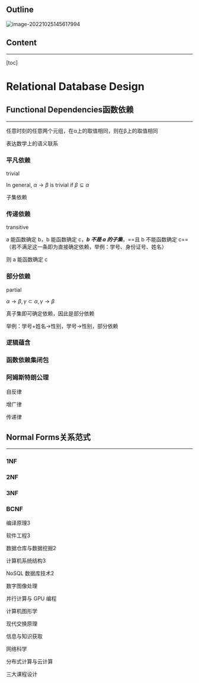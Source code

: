 ## Outline

![image-20221025145617994](https://wangleidetuchuang.oss-cn-beijing.aliyuncs.com/img/image-20221025145617994.png)

## Content

---

[toc]

# Relational Database Design 

## Functional Dependencies函数依赖

---

任意时刻的任意两个元组，在α上的取值相同，则在β上的取值相同

表达数学上的语义联系

### 平凡依赖

trivial

In general, $\alpha \to \beta$ is trivial if $\beta \subseteq \alpha$

子集依赖

### 传递依赖

transitive

a 能函数确定 b，b 能函数确定 c，***b 不是 a 的子集***，==且 b 不能函数确定 c==（若不满足这一条即为直接确定依赖，举例：学号、身份证号、姓名）

则 a 能函数确定 c

### 部分依赖

partial

$\alpha\to\beta,\gamma\subset\alpha,\gamma\to\beta$

真子集即可确定依赖，因此是部分依赖

举例：学号+姓名→性别，学号→性别，部分依赖

### 逻辑蕴含



### 函数依赖集闭包





### 阿姆斯特朗公理

自反律

增广律

传递律







## Normal Forms关系范式

---

### 1NF





### 2NF





### 3NF





### BCNF























编译原理3

软件工程3

数据仓库与数据挖掘2

计算机系统结构3

NoSQL 数据库技术2



数字图像处理

并行计算与 GPU 编程

计算机图形学

现代交换原理

信息与知识获取

网络科学

分布式计算与云计算



三大课程设计

